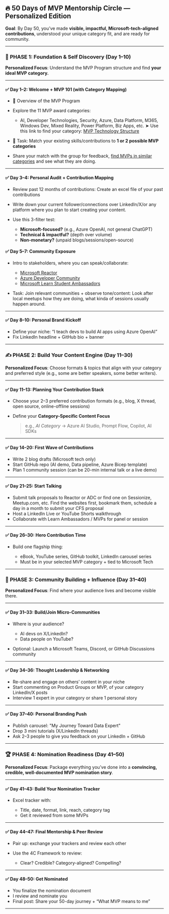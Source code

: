 ## 🔥 **50 Days of MVP Mentorship Circle — Personalized Edition**

**Goal**: By Day 50, you’ve made **visible, impactful, Microsoft-tech-aligned contributions**, understood your unique category fit, and are ready for community.

---

### 🧭 **PHASE 1: Foundation & Self Discovery (Day 1–10)**

**Personalized Focus**: Understand the MVP Program structure and find **your ideal MVP category.**

---

#### ✅ **Day 1–2: Welcome + MVP 101 (with Category Mapping)**

* 🎯 Overview of the MVP Program
* Explore the 11 MVP award categories:

  * AI, Developer Technologies, Security, Azure, Data Platform, M365, Windows Dev, Mixed Reality, Power Platform, Biz Apps, etc.
    ➤ Use this link to find your category: [MVP Technology Structure](https://mvp.microsoft.com/en-US/faq?section=mvp#mvp-technology-structure-0)
* 🎯 Task: Match your existing skills/contributions to **1 or 2 possible MVP categories**
* Share your match with the group for feedback, [find MVPs in similar categories](https://mvp.microsoft.com/en-US/search?program=MVP) and see what they are doing.

---

#### ✅ **Day 3–4: Personal Audit + Contribution Mapping**

* Review past 12 months of contributions: Create an excel file of your past contributions
* Write down your current follower/connections over LinkedIn/X/or any platform where you plan to start creating your content.
* Use this 3-filter test:

  * **Microsoft-focused?** (e.g., Azure OpenAI, not general ChatGPT)
  * **Technical & impactful?** (depth over volume)
  * **Non-monetary?** (unpaid blogs/sessions/open-source)

#### ✅ **Day 5–7: Community Exposure**

* Intro to stakeholders, where you can speak/collaborate:

  * [Microsoft Reactor](https://developer.microsoft.com/en-us/reactor/)
  * [Azure Developer Community](https://azdev.reskilll.com/)
  * [Microsoft Learn Student Ambassadors](https://mvp.microsoft.com/en-US/studentambassadors)
* Task: Join relevant communities + observe tone/content: Look after local meetups how they are doing, what kinda of sessions usually happen around. 

---

#### ✅ **Day 8–10: Personal Brand Kickoff**

* Define your niche: “I teach devs to build AI apps using Azure OpenAI”
* Fix LinkedIn headline + GitHub bio + banner

---

### ✍️ **PHASE 2: Build Your Content Engine (Day 11–30)**

**Personalized Focus**: Choose formats & topics that align with your category and preferred style (e.g., some are better speakers, some better writers).

---

#### ✅ **Day 11–13: Planning Your Contribution Stack**

* Choose your 2–3 preferred contribution formats (e.g., blog, X thread, open source, online-offline sessions)
* Define your **Category-Specific Content Focus**

  > e.g., *AI Category* → Azure AI Studio, Prompt Flow, Copilot, AI SDKs

---

#### ✅ **Day 14–20: First Wave of Contributions**

* Write 2 blog drafts (Microsoft tech only)
* Start GitHub repo (AI demo, Data pipeline, Azure Bicep template)
* Plan 1 community session (can be 20-min internal talk or a live demo)

---

#### ✅ **Day 21–25: Start Talking**

* Submit talk proposals to Reactor or ADC or find one on Sessionize, Meetup.com, etc. Find the websites first, bookmark them, schedule a day in a month to submit your CFS proposal
* Host a LinkedIn Live or YouTube Shorts walkthrough
* Collaborate with Learn Ambassadors / MVPs for panel or session

---

#### ✅ **Day 26–30: Hero Contribution Time**

* Build one flagship thing:

  * eBook, YouTube series, GitHub toolkit, LinkedIn carousel series
  * Must be in your selected MVP category + tied to Microsoft Tech

---

### 🌱 **PHASE 3: Community Building + Influence (Day 31–40)**

**Personalized Focus**: Find where your audience lives and become visible there.

---

#### ✅ **Day 31–33: Build/Join Micro-Communities**

* Where is your audience?

  * AI devs on X/LinkedIn?
  * Data people on YouTube?
* Optional: Launch a Microsoft Teams, Discord, or GitHub Discussions community

---

#### ✅ **Day 34–36: Thought Leadership & Networking**

* Re-share and engage on others’ content in your niche
* Start commenting on Product Groups or MVP, of your category LinkedIn/X posts
* Interview 1 expert in your category or share 1 personal story

---

#### ✅ **Day 37–40: Personal Branding Push**

* Publish carousel: "My Journey Toward Data Expert"
* Drop 3 mini tutorials (X/LinkedIn threads)
* Ask 2–3 people to give you feedback on your LinkedIn + GitHub

---

### 🏆 **PHASE 4: Nomination Readiness (Day 41–50)**

**Personalized Focus**: Package everything you’ve done into a **convincing, credible, well-documented MVP nomination story**.

---

#### ✅ **Day 41–43: Build Your Nomination Tracker**

* Excel tracker with:

  * Title, date, format, link, reach, category tag
  * Get it reviewed from some MVPs
---

#### ✅ **Day 44–47: Final Mentorship & Peer Review**

* Pair up: exchange your trackers and review each other
* Use the 4C Framework to review:

  * Clear? Credible? Category-aligned? Compelling?

---

#### ✅ **Day 48–50: Get Nominated**

* You finalize the nomination document
* I review and nominate you
* Final post: Share your 50-day journey + “What MVP means to me”

---
